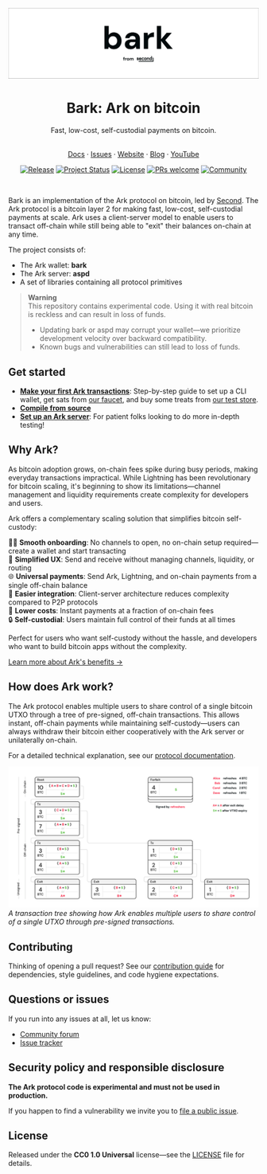 ![bark: Ark on bitcoin](assets/bark-header-white.jpg)

<div align="center">
<h1>Bark: Ark on bitcoin</h1>
<p>Fast, low-cost, self-custodial payments on bitcoin.</p>
</div>

<p align="center">
  <br />
  <a href="https://docs.second.tech">Docs</a> ·
  <a href="https://codeberg.org/ark-bitcoin/bark/issues">Issues</a> ·
  <a href="https://second.tech">Website</a> ·
  <a href="https://blog.second.tech">Blog</a> ·
  <a href="https://www.youtube.com/@2ndbtc">YouTube</a>
</p>

<div align="center">

[![Release](https://img.shields.io/gitea/v/release/ark-bitcoin/bark?label=release&gitea_url=https://codeberg.org)](https://codeberg.org/ark-bitcoin/bark/tags)
[![Project Status](https://img.shields.io/badge/status-experimental-red.svg)](https://codeberg.org/ark-bitcoin/bark)
[![License](https://img.shields.io/badge/license-CC0--1.0-blue.svg)](LICENSE)
[![PRs welcome](https://img.shields.io/badge/PRs-welcome-brightgreen?logo=git)](CONTRIBUTING.md)
[![Community](https://img.shields.io/badge/community-forum-blue?logo=discourse)](https://community.second.tech)

</div>

<br />

Bark is an implementation of the Ark protocol on bitcoin, led by [Second](https://second.tech). The Ark protocol is a bitcoin layer 2 for making fast, low-cost, self-custodial payments at scale. Ark uses a client-server model to enable users to transact off-chain while still being able to "exit" their balances on-chain at any time.

The project consists of:

- The Ark wallet: **bark**
- The Ark server: **aspd**
- A set of libraries containing all protocol primitives

> **Warning**  
> This repository contains experimental code. Using it with real bitcoin is reckless and can result in loss of funds.
>
> - Updating bark or aspd may corrupt your wallet—we prioritize development velocity over backward compatibility.
> - Known bugs and vulnerabilities can still lead to loss of funds.

## Get started

- [**Make your first Ark transactions**](https://docs.second.tech/getting-started/): Step-by-step guide to set up a CLI wallet, get sats from [our faucet](https://signet.2nd.dev), and buy some treats from [our test store](https://signet.2nd.dev/store).
- [**Compile from source**](https://docs.second.tech/getting-started/optional/compile-from-source/)
- [**Set up an Ark server**](https://docs.second.tech/run-ark-server/): For patient folks looking to do more in-depth testing!

## Why Ark?

As bitcoin adoption grows, on-chain fees spike during busy periods, making everyday transactions impractical. While Lightning has been revolutionary for bitcoin scaling, it's beginning to show its limitations—channel management and liquidity requirements create complexity for developers and users.

Ark offers a complementary scaling solution that simplifies bitcoin self-custody:

🏃‍♂️ **Smooth onboarding**: No channels to open, no on-chain setup required—create a wallet and start transacting  
🤌 **Simplified UX**: Send and receive without managing channels, liquidity, or routing  
🌐 **Universal payments**: Send Ark, Lightning, and on-chain payments from a single off-chain balance  
🔌 **Easier integration**: Client-server architecture reduces complexity compared to P2P protocols  
💸 **Lower costs**: Instant payments at a fraction of on-chain fees  
🔒 **Self-custodial**: Users maintain full control of their funds at all times

Perfect for users who want self-custody without the hassle, and developers who want to build bitcoin apps without the complexity.

[Learn more about Ark's benefits →](https://second.tech)

## How does Ark work?

The Ark protocol enables multiple users to share control of a single bitcoin UTXO through a tree of pre-signed, off-chain transactions. This allows instant, off-chain payments while maintaining self-custody—users can always withdraw their bitcoin either cooperatively with the Ark server or unilaterally on-chain.

For a detailed technical explanation, see our [protocol documentation](https://docs.second.tech/protocol/intro).

![An example of an Ark transaction tree from a refresh](assets/tx-tree-refresh.jpg)
_A transaction tree showing how Ark enables multiple users to share control of a single UTXO through pre-signed transactions._

## Contributing

Thinking of opening a pull request? See our [contribution guide](CONTRIBUTING.md) for dependencies, style guidelines, and code hygiene expectations.

## Questions or issues

If you run into any issues at all, let us know:

- [Community forum](https://community.second.tech)
- [Issue tracker](https://codeberg.org/ark-bitcoin/bark/issues)

## Security policy and responsible disclosure

**The Ark protocol code is experimental and must not be used in production.**

If you happen to find a vulnerability we invite you to [file a public issue](https://codeberg.org/ark-bitcoin/bark/issues/new).

## License

Released under the **CC0 1.0 Universal** license—see the [LICENSE](LICENSE) file for details.
